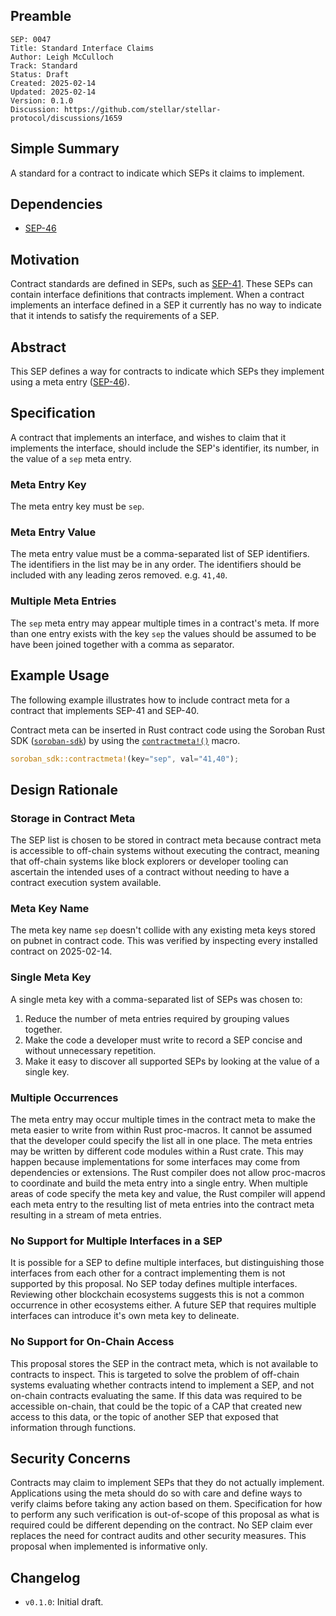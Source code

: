 ## Preamble

```
SEP: 0047
Title: Standard Interface Claims
Author: Leigh McCulloch
Track: Standard
Status: Draft
Created: 2025-02-14
Updated: 2025-02-14
Version: 0.1.0
Discussion: https://github.com/stellar/stellar-protocol/discussions/1659
```

## Simple Summary

A standard for a contract to indicate which SEPs it claims to implement.

## Dependencies

- [SEP-46]

## Motivation

Contract standards are defined in SEPs, such as [SEP-41]. These SEPs can contain interface definitions that contracts
implement. When a contract implements an interface defined in a SEP it currently has no way to indicate that it intends
to satisfy the requirements of a SEP.

## Abstract

This SEP defines a way for contracts to indicate which SEPs they implement using a meta entry ([SEP-46]).

## Specification

A contract that implements an interface, and wishes to claim that it implements the interface, should include the SEP's
identifier, its number, in the value of a `sep` meta entry.

### Meta Entry Key

The meta entry key must be `sep`.

### Meta Entry Value

The meta entry value must be a comma-separated list of SEP identifiers. The identifiers in the list may be in any order.
The identifiers should be included with any leading zeros removed. e.g. `41,40`.

### Multiple Meta Entries

The `sep` meta entry may appear multiple times in a contract's meta. If more than one entry exists with the key `sep`
the values should be assumed to be have been joined together with a comma as separator.

## Example Usage

The following example illustrates how to include contract meta for a contract that implements SEP-41 and SEP-40.

Contract meta can be inserted in Rust contract code using the Soroban Rust SDK ([`soroban-sdk`]) by using the
[`contractmeta!()`] macro.

```rust
soroban_sdk::contractmeta!(key="sep", val="41,40");
```

[`soroban-sdk`]: https://docs.rs/soroban-sdk
[`contractmeta!()`]: https://docs.rs/soroban-sdk/latest/soroban_sdk/macro.contractmeta.html

## Design Rationale

### Storage in Contract Meta

The SEP list is chosen to be stored in contract meta because contract meta is accessible to off-chain systems without
executing the contract, meaning that off-chain systems like block explorers or developer tooling can ascertain the
intended uses of a contract without needing to have a contract execution system available.

### Meta Key Name

The meta key name `sep` doesn't collide with any existing meta keys stored on pubnet in contract code. This was verified
by inspecting every installed contract on 2025-02-14.

### Single Meta Key

A single meta key with a comma-separated list of SEPs was chosen to:

1. Reduce the number of meta entries required by grouping values together.
2. Make the code a developer must write to record a SEP concise and without unnecessary repetition.
3. Make it easy to discover all supported SEPs by looking at the value of a single key.

### Multiple Occurrences

The meta entry may occur multiple times in the contract meta to make the meta easier to write from within Rust
proc-macros. It cannot be assumed that the developer could specify the list all in one place. The meta entries may be
written by different code modules within a Rust crate. This may happen because implementations for some interfaces may
come from dependencies or extensions. The Rust compiler does not allow proc-macros to coordinate and build the meta
entry into a single entry. When multiple areas of code specify the meta key and value, the Rust compiler will append
each meta entry to the resulting list of meta entries into the contract meta resulting in a stream of meta entries.

### No Support for Multiple Interfaces in a SEP

It is possible for a SEP to define multiple interfaces, but distinguishing those interfaces from each other for a
contract implementing them is not supported by this proposal. No SEP today defines multiple interfaces. Reviewing other
blockchain ecosystems suggests this is not a common occurrence in other ecosystems either. A future SEP that requires
multiple interfaces can introduce it's own meta key to delineate.

### No Support for On-Chain Access

This proposal stores the SEP in the contract meta, which is not available to contracts to inspect. This is targeted to
solve the problem of off-chain systems evaluating whether contracts intend to implement a SEP, and not on-chain
contracts evaluating the same. If this data was required to be accessible on-chain, that could be the topic of a CAP
that created new access to this data, or the topic of another SEP that exposed that information through functions.

## Security Concerns

Contracts may claim to implement SEPs that they do not actually implement. Applications using the meta should do so with
care and define ways to verify claims before taking any action based on them. Specification for how to perform any such
verification is out-of-scope of this proposal as what is required could be different depending on the contract. No SEP
claim ever replaces the need for contract audits and other security measures. This proposal when implemented is
informative only.

## Changelog

- `v0.1.0`: Initial draft.

[SEP-46]: ./sep-0046.md
[SEP-41]: ./sep-0041.md
